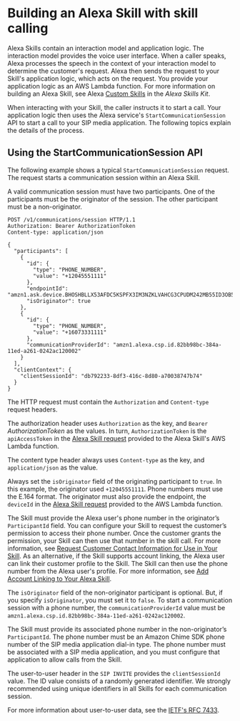 # Building an Alexa Skill with skill calling<a name="build-skill-with-calling"></a>

Alexa Skills contain an interaction model and application logic\. The interaction model provides the voice user interface\. When a caller speaks, Alexa processes the speech in the context of your interaction model to determine the customer's request\. Alexa then sends the request to your Skill's application logic, which acts on the request\. You provide your application logic as an AWS Lambda function\. For more information on building an Alexa Skill, see Alexa [Custom Skills](https://developer.amazon.com/en-US/alexa/alexa-skills-kit/get-deeper/custom-skills) in the *Alexa Skills Kit*\.

When interacting with your Skill, the caller instructs it to start a call\. Your application logic then uses the Alexa service's `StartCommunicationSession` API to start a call to your SIP media application\. The following topics explain the details of the process\.

## Using the StartCommunicationSession API<a name="start-comm-session"></a>

The following example shows a typical `StartCommunicationSession` request\. The request starts a communication session within an Alexa Skill\.

A valid communication session must have two participants\. One of the participants must be the originator of the session\. The other participant must be a non\-originator\.

```
POST /v1/communications/session HTTP/1.1 
Authorization: Bearer AuthorizationToken
Content-type: application/json

{
  "participants": [
    {
      "id": {
        "type": "PHONE_NUMBER",
        "value": "+12045551111"
      },
      "endpointId": "amzn1.ask.device.BHOSHBLLX53AFDC5KSPFX3IM3NZKLVAHCG3CPUDM242MB55ID3OB5XUYQO332QUZ5FY45Z7RBR6RJD7ZKUSWLP5SJ6ZREGLKLBVY2DZKPUCTFEJE55JV6DWMAAO7UUNCIKGWCK6FWUS75F5LWBOKHXARBZYXQDHS6OCY7O6JBAKBDJRELAR7O",
      "isOriginator": true
    },
    {
      "id": {
        "type": "PHONE_NUMBER",
        "value": "+16073331111"
      },
      "communicationProviderId": "amzn1.alexa.csp.id.82bb98bc-384a-11ed-a261-0242ac120002"
    }
  ],
  "clientContext": {
    "clientSessionId": "db792233-8df3-416c-8d80-a70038747b74"
  }
}
```

The HTTP request must contain the `Authorization` and `Content-type` request headers\.

The authorization header uses `Authorization` as the key, and `Bearer` *AuthorizationToken* as the values\. In turn, `AuthorizationToken` is the `apiAccessToken` in the [Alexa Skill request](https://developer.amazon.com/en-US/docs/alexa/custom-skills/request-and-response-json-reference.html) provided to the Alexa Skill's AWS Lambda function\. 

The content type header always uses `Content-type` as the key, and `application/json` as the value\.

Always set the `isOriginator` field of the originating participant to `true`\. In this example, the originator used `+12045551111`\. Phone numbers must use the E\.164 format\. The originator must also provide the endpoint, the `deviceId` in the [Alexa Skill request](https://developer.amazon.com/en-US/docs/alexa/custom-skills/request-and-response-json-reference.html) provided to the AWS Lambda function\.

The Skill must provide the Alexa user's phone number in the originator’s `ParticipantId` field\. You can configure your Skill to request the customer’s permission to access their phone number\. Once the customer grants the permission, your Skill can then use that number in the skill call\. For more information, see [ Request Customer Contact Information for Use in Your Skill](https://developer.amazon.com/en-US/docs/alexa/custom-skills/request-customer-contact-information-for-use-in-your-skill.html)\. As an alternative, if the Skill supports account linking, the Alexa user can link their customer profile to the Skill\. The Skill can then use the phone number from the Alexa user's profile\. For more information, see [ Add Account Linking to Your Alexa Skill](https://developer.amazon.com/en-US/docs/alexa/account-linking/add-account-linking.html)\.

The `isOriginator` field of the non\-originator participant is optional\. But, if you specify `isOriginator`, you must set it to `false`\. To start a communication session with a phone number, the `communicationProviderId` value must be `amzn1.alexa.csp.id.82bb98bc-384a-11ed-a261-0242ac120002`\.

The Skill must provide its associated phone number in the non\-originator’s `ParticipantId`\. The phone number must be an Amazon Chime SDK phone number of the SIP media application dial\-in type\. The phone number must be associated with a SIP media application, and you must configure that application to allow calls from the Skill\.

The user\-to\-user header in the `SIP INVITE` provides the `clientSessionId` value\. The ID value consists of a randomly generated identifier\. We strongly recommended using unique identifiers in all Skills for each communication session\.

For more information about user\-to\-user data, see the [IETF's RFC 7433](https://datatracker.ietf.org/doc/html/rfc7433)\.